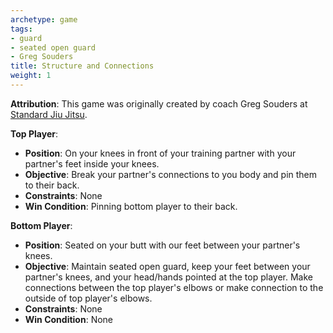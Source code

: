 ```yaml
---
archetype: game
tags:
- guard
- seated open guard
- Greg Souders
title: Structure and Connections
weight: 1
---
```

**Attribution**: This game was originally created by coach Greg Souders at [Standard Jiu Jitsu](https://standardjiujitsu.com).

**Top Player**:
  * **Position**: On your knees in front of your training partner with your partner's feet inside your knees.
  * **Objective**: Break your partner's connections to you body and pin them to their back.
  * **Constraints**: None
  * **Win Condition**: Pinning bottom player to their back.

**Bottom Player**:
  * **Position**: Seated on your butt with our feet between your partner's knees.
  * **Objective**: Maintain seated open guard, keep your feet between your partner's knees, and your head/hands pointed at the top player. Make connections between the top player's elbows or make connection to the outside of top player's elbows.
  * **Constraints**: None 
  * **Win Condition**: None

